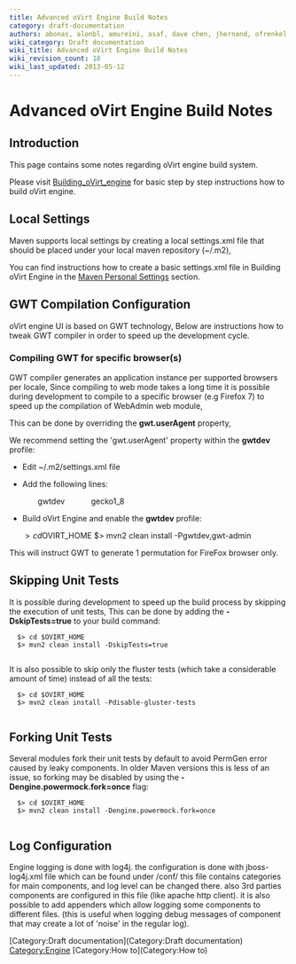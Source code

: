 ```yaml
---
title: Advanced oVirt Engine Build Notes
category: draft-documentation
authors: abonas, alonbl, amureini, asaf, dave chen, jhernand, ofrenkel
wiki_category: Draft documentation
wiki_title: Advanced oVirt Engine Build Notes
wiki_revision_count: 18
wiki_last_updated: 2013-05-12
---
```


# Advanced oVirt Engine Build Notes

## Introduction

This page contains some notes regarding oVirt engine build system.

Please visit [Building_oVirt_engine](Building_oVirt_engine) for basic step by step instructions how to build oVirt engine.

## Local Settings

Maven supports local settings by creating a local settings.xml file that should be placed under your local maven repository (~/.m2),

You can find instructions how to create a basic settings.xml file in Building oVirt Engine in the [Maven Personal Settings](Building_oVirt_engine#Maven_personal_settings) section.

## GWT Compilation Configuration

oVirt engine UI is based on GWT technology, Below are instructions how to tweak GWT compiler in order to speed up the development cycle.

### Compiling GWT for specific browser(s)

GWT compiler generates an application instance per supported browsers per locale, Since compiling to web mode takes a long time it is possible during development to compile to a specific browser (e.g Firefox 7) to speed up the compilation of WebAdmin web module,

This can be done by overriding the **gwt.userAgent** property,

We recommend setting the 'gwt.userAgent' property within the **gwtdev** profile:

*   Edit ~/.m2/settings.xml file
*   Add the following lines:

      <profiles>
        <profile>
          <id>gwtdev</id>
          <properties>
            <gwt.userAgent>gecko1_8</gwt.userAgent>
          </properties> 
        </profile>
      </profiles>
       

*   Build oVirt Engine and enable the **gwtdev** profile:

      $> cd $OVIRT_HOME
      $> mvn2 clean install -Pgwtdev,gwt-admin
       

This will instruct GWT to generate 1 permutation for FireFox browser only.

## Skipping Unit Tests

It is possible during development to speed up the build process by skipping the execution of unit tests, This can be done by adding the **-DskipTests=true** to your build command:

      $> cd $OVIRT_HOME
      $> mvn2 clean install -DskipTests=true
       

It is also possible to skip only the fluster tests (which take a considerable amount of time) instead of all the tests:

      $> cd $OVIRT_HOME
      $> mvn2 clean install -Pdisable-gluster-tests
       

## Forking Unit Tests

Several modules fork their unit tests by default to avoid PermGen error caused by leaky components. In older Maven versions this is less of an issue, so forking may be disabled by using the **-Dengine.powermock.fork=once** flag:

      $> cd $OVIRT_HOME
      $> mvn2 clean install -Dengine.powermock.fork=once
       

## Log Configuration

Engine logging is done with log4j.
the configuration is done with jboss-log4j.xml file which can be found under <jboos profile dir>/conf/
this file contains categories for main components, and log level can be changed there.
also 3rd parties components are configured in this file (like apache http client).
it is also possible to add appenders which allow logging some components to different files.
(this is useful when logging debug messages of component that may create a lot of 'noise' in the regular log).

[Category:Draft documentation](Category:Draft documentation) <Category:Engine> [Category:How to](Category:How to)
